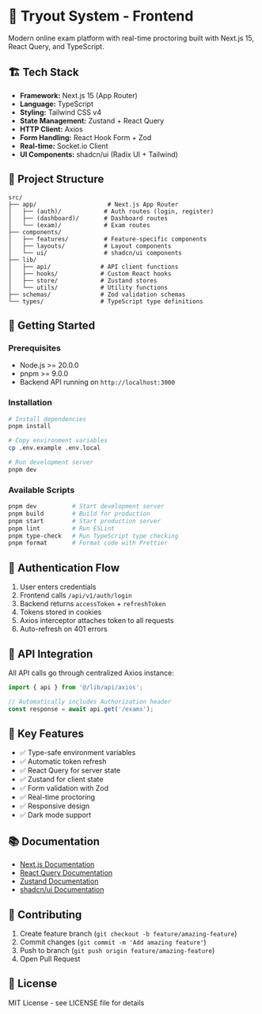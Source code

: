 # 🚀 Tryout System - Frontend

Modern online exam platform with real-time proctoring built with Next.js 15, React Query, and TypeScript.

## 🏗️ Tech Stack

- **Framework:** Next.js 15 (App Router)
- **Language:** TypeScript
- **Styling:** Tailwind CSS v4
- **State Management:** Zustand + React Query
- **HTTP Client:** Axios
- **Form Handling:** React Hook Form + Zod
- **Real-time:** Socket.io Client
- **UI Components:** shadcn/ui (Radix UI + Tailwind)

## 📁 Project Structure
```
src/
├── app/                    # Next.js App Router
│   ├── (auth)/            # Auth routes (login, register)
│   ├── (dashboard)/       # Dashboard routes
│   └── (exam)/            # Exam routes
├── components/
│   ├── features/          # Feature-specific components
│   ├── layouts/           # Layout components
│   └── ui/                # shadcn/ui components
├── lib/
│   ├── api/              # API client functions
│   ├── hooks/            # Custom React hooks
│   ├── store/            # Zustand stores
│   └── utils/            # Utility functions
├── schemas/              # Zod validation schemas
└── types/                # TypeScript type definitions
```

## 🚀 Getting Started

### Prerequisites

- Node.js >= 20.0.0
- pnpm >= 9.0.0
- Backend API running on `http://localhost:3000`

### Installation
```bash
# Install dependencies
pnpm install

# Copy environment variables
cp .env.example .env.local

# Run development server
pnpm dev
```

### Available Scripts
```bash
pnpm dev          # Start development server
pnpm build        # Build for production
pnpm start        # Start production server
pnpm lint         # Run ESLint
pnpm type-check   # Run TypeScript type checking
pnpm format       # Format code with Prettier
```

## 🔐 Authentication Flow

1. User enters credentials
2. Frontend calls `/api/v1/auth/login`
3. Backend returns `accessToken` + `refreshToken`
4. Tokens stored in cookies
5. Axios interceptor attaches token to all requests
6. Auto-refresh on 401 errors

## 📡 API Integration

All API calls go through centralized Axios instance:
```typescript
import { api } from '@/lib/api/axios';

// Automatically includes Authorization header
const response = await api.get('/exams');
```

## 🎯 Key Features

- ✅ Type-safe environment variables
- ✅ Automatic token refresh
- ✅ React Query for server state
- ✅ Zustand for client state
- ✅ Form validation with Zod
- ✅ Real-time proctoring
- ✅ Responsive design
- ✅ Dark mode support

## 📚 Documentation

- [Next.js Documentation](https://nextjs.org/docs)
- [React Query Documentation](https://tanstack.com/query)
- [Zustand Documentation](https://zustand-demo.pmnd.rs)
- [shadcn/ui Documentation](https://ui.shadcn.com)

## 🤝 Contributing

1. Create feature branch (`git checkout -b feature/amazing-feature`)
2. Commit changes (`git commit -m 'Add amazing feature'`)
3. Push to branch (`git push origin feature/amazing-feature`)
4. Open Pull Request

## 📄 License

MIT License - see LICENSE file for details
